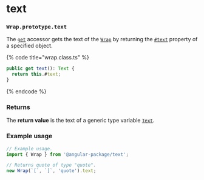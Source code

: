# text

### `Wrap.prototype.text`

The [`get`](https://developer.mozilla.org/en-US/docs/Web/JavaScript/Reference/Functions/get) accessor gets the text of the [`Wrap`](../wrap.md) by returning the [`#text`](../instance-properties.md#text-text) property of a specified object.

{% code title="wrap.class.ts" %}
```typescript
public get text(): Text {
  return this.#text;
}
```
{% endcode %}

### Returns

The **return value** is the text of a generic type variable [`Text`](../generic-type-variables.md#wrap-less-than...-text-...greater-than).

### Example usage

```typescript
// Example usage.
import { Wrap } from '@angular-package/text';

// Returns quote of type "quote".
new Wrap(`[`, `]`, 'quote').text;
```
